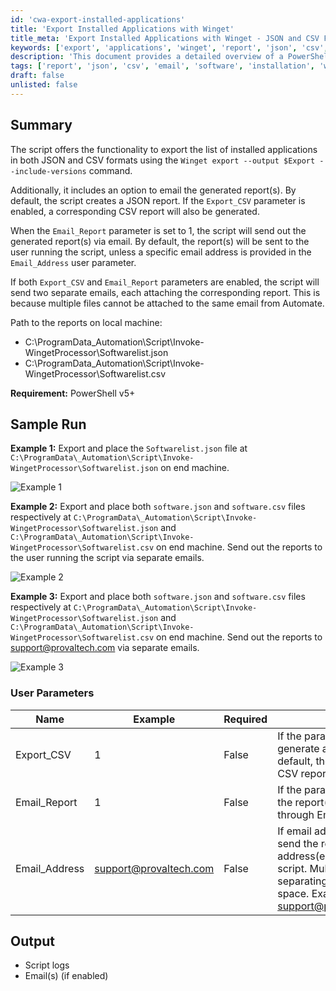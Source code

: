 ```yaml
---
id: 'cwa-export-installed-applications'
title: 'Export Installed Applications with Winget'
title_meta: 'Export Installed Applications with Winget - JSON and CSV Formats'
keywords: ['export', 'applications', 'winget', 'report', 'json', 'csv', 'email']
description: 'This document provides a detailed overview of a PowerShell script that exports the list of installed applications in JSON and CSV formats using the Winget command. It also includes functionality to email the generated reports to specified addresses, with options to customize the output format and recipients.'
tags: ['report', 'json', 'csv', 'email', 'software', 'installation', 'windows']
draft: false
unlisted: false
---
```

## Summary

The script offers the functionality to export the list of installed applications in both JSON and CSV formats using the `Winget export --output $Export --include-versions` command.

Additionally, it includes an option to email the generated report(s). By default, the script creates a JSON report. If the `Export_CSV` parameter is enabled, a corresponding CSV report will also be generated.

When the `Email_Report` parameter is set to 1, the script will send out the generated report(s) via email. By default, the report(s) will be sent to the user running the script, unless a specific email address is provided in the `Email_Address` user parameter.

If both `Export_CSV` and `Email_Report` parameters are enabled, the script will send two separate emails, each attaching the corresponding report. This is because multiple files cannot be attached to the same email from Automate.

Path to the reports on local machine:
- C:\ProgramData\_Automation\Script\Invoke-WingetProcessor\Softwarelist.json
- C:\ProgramData\_Automation\Script\Invoke-WingetProcessor\Softwarelist.csv

**Requirement:** PowerShell v5+

## Sample Run

**Example 1:** Export and place the `Softwarelist.json` file at `C:\ProgramData\_Automation\Script\Invoke-WingetProcessor\Softwarelist.json` on end machine.

![Example 1](5078775/docs/15494298/images/22550583)

**Example 2:** Export and place both `software.json` and `software.csv` files respectively at `C:\ProgramData\_Automation\Script\Invoke-WingetProcessor\Softwarelist.json` and `C:\ProgramData\_Automation\Script\Invoke-WingetProcessor\Softwarelist.csv` on end machine. Send out the reports to the user running the script via separate emails.

![Example 2](5078775/docs/15494298/images/22550680)

**Example 3:** Export and place both `software.json` and `software.csv` files respectively at `C:\ProgramData\_Automation\Script\Invoke-WingetProcessor\Softwarelist.json` and `C:\ProgramData\_Automation\Script\Invoke-WingetProcessor\Softwarelist.csv` on end machine. Send out the reports to [support@provaltech.com](mailto:support@provaltech.com) via separate emails.

![Example 3](5078775/docs/15494298/images/22550717)

### User Parameters

| Name            | Example                                         | Required | Description                                                                                                                                                                                                                                                |
|-----------------|-------------------------------------------------|----------|------------------------------------------------------------------------------------------------------------------------------------------------------------------------------------------------------------------------------------------------------------|
| Export_CSV      | 1                                               | False    | If the parameter is set to 1, the script will generate a corresponding CSV report as well. By default, the script is configured to generate a CSV report only.                                                                                          |
| Email_Report     | 1                                               | False    | If the parameter is set to 1, the script will send the report(s) to the user running the script through Email(s).                                                                                                                                      |
| Email_Address   | [support@provaltech.com](mailto:support@provaltech.com) | False    | If email addresses are provided, the script will send the report(s) to the specified email address(es) instead of the user running the script. Multiple email addresses can be set by separating them with a semicolon ';' without any space. Example: [support@provaltech.com](mailto:support@provaltech.com);[Alerts@provaltech.com](mailto:Alerts@provaltech.com) |

## Output

- Script logs
- Email(s) (if enabled)


